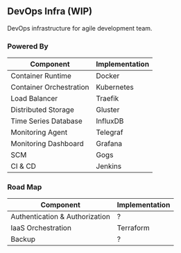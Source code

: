 ## DevOps Infra (WIP)
DevOps infrastructure for agile development team.

### Powered By
| Component               | Implementation |
|-------------------------|----------------|
| Container Runtime       | Docker         |
| Container Orchestration | Kubernetes     |
| Load Balancer           | Traefik        |
| Distributed Storage     | Gluster        |
| Time Series Database    | InfluxDB       |
| Monitoring Agent        | Telegraf       |
| Monitoring Dashboard    | Grafana        |
| SCM                     | Gogs           |
| CI & CD                 | Jenkins        |

### Road Map
| Component                      | Implementation |
|--------------------------------|----------------|
| Authentication & Authorization | ?              |
| IaaS Orchestration             | Terraform      |
| Backup                         | ?              |
